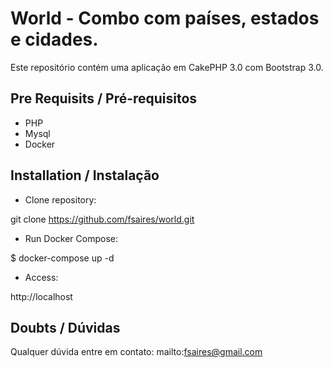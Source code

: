 # World - Combo com países, estados e cidades.

Este repositório contém uma aplicação em CakePHP 3.0 com Bootstrap 3.0. 

## Pre Requisits / Pré-requisitos

- PHP
- Mysql
- Docker

## Installation / Instalação

- Clone repository: 

git clone https://github.com/fsaires/world.git

- Run Docker Compose: 

$ docker-compose up -d

- Access: 

http://localhost

## Doubts / Dúvidas

Qualquer dúvida entre em contato: mailto:fsaires@gmail.com
